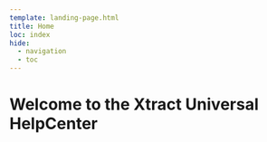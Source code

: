 ```yaml
---
template: landing-page.html
title: Home
loc: index
hide:
  - navigation
  - toc
---
```


# Welcome to the Xtract Universal HelpCenter
